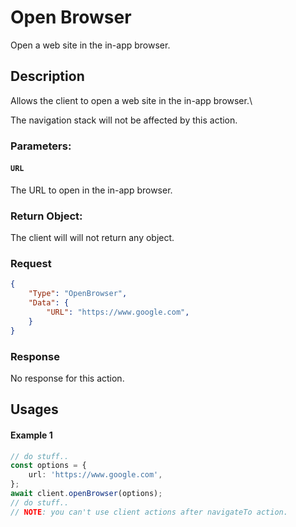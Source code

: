# Open Browser
Open a web site in the in-app browser.

## Description
Allows the client to open a web site in the in-app browser.\

The navigation stack will not be affected by this action.



### Parameters:

#### ```URL```
The URL to open in the in-app browser.



### Return Object:
The client will will not return any object.

### Request 
```json
{
    "Type": "OpenBrowser",
    "Data": {
        "URL": "https://www.google.com",
    }    
}
```

### Response
No response for this action.


## Usages

#### Example 1
```typescript
// do stuff..
const options = {
    url: 'https://www.google.com',
};
await client.openBrowser(options);
// do stuff..
// NOTE: you can't use client actions after navigateTo action.
```